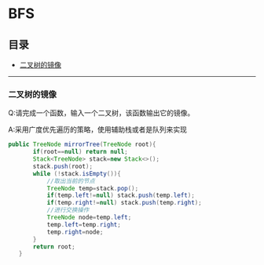 # BFS

## 目录

* [二叉树的镜像](#二叉树的镜像)


---

 ### 二叉树的镜像
 Q:请完成一个函数，输入一个二叉树，该函数输出它的镜像。
 
 A:采用广度优先遍历的策略，使用辅助栈或者是队列来实现
 
 ```java
 public TreeNode mirrorTree(TreeNode root){
        if(root==null) return null;
        Stack<TreeNode> stack=new Stack<>();
        stack.push(root);
        while (!stack.isEmpty()){
            //取出当前的节点
            TreeNode temp=stack.pop();
            if(temp.left!=null) stack.push(temp.left);
            if(temp.right!=null) stack.push(temp.right);
            //进行交换操作
            TreeNode node=temp.left;
            temp.left=temp.right;
            temp.right=node;
        }
        return root;
    }
 ```
